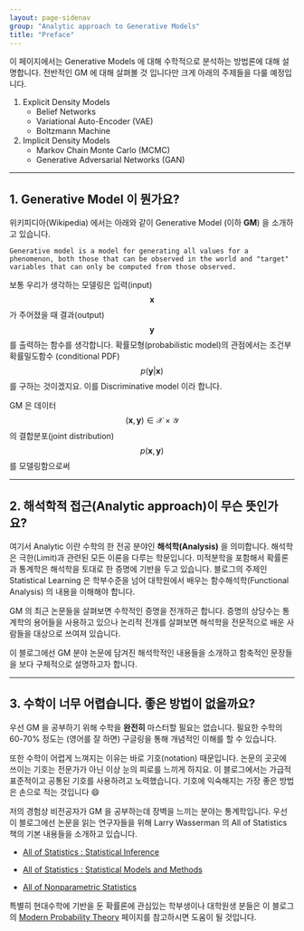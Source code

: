 ```yaml
---
layout: page-sidenav
group: "Analytic approach to Generative Models"
title: "Preface"
---
```


이 페이지에서는 Generative Models 에 대해 수학적으로 분석하는 방법론에 대해 설명합니다. 전반적인 GM 에 대해 살펴볼 것 입니다만 크게 아래의 주제들을 다룰 예정입니다.

1. Explicit Density Models
	- Belief Networks 
	- Variational Auto-Encoder (VAE)
	- Boltzmann Machine
2. Implicit Density Models
	- Markov Chain Monte Carlo (MCMC)
	- Generative Adversarial Networks (GAN)

---

## 1. Generative Model 이 뭔가요?

위키피디아(Wikipedia) 에서는 아래와 같이 Generative Model (이하 **GM**) 을 소개하고 있습니다.

```text
Generative model is a model for generating all values for a phenomenon, both those that can be observed in the world and "target" variables that can only be computed from those observed.
```

보통 우리가 생각하는 모델링은 입력(input) $$ \mathbf{x} $$ 가 주어졌을 때 결과(output) $$ \mathbf{y} $$ 를 출력하는 함수를 생각합니다. 확률모형(probabilistic model)의 관점에서는 조건부 확률밀도함수 (conditional PDF) $$ p(\mathbf{y}|\mathbf{x}) $$ 를 구하는 것이겠지요. 이를 Discriminative model 이라 합니다.

GM 은 데이터 $$ (\mathbf{x},\mathbf{y})\in \mathcal{X}\times\mathcal{Y} $$ 의 결합분포(joint distribution) $$ p(\mathbf{x},\mathbf{y}) $$ 를 모델링함으로써 

---

## 2. 해석학적 접근(Analytic approach)이 무슨 뜻인가요?

여기서 Analytic 이란 수학의 한 전공 분야인 **해석학(Analysis)** 을 의미합니다. 해석학은 극한(Limit)과 관련된 모든 이론을 다루는 학문입니다. 미적분학을 포함해서 확률론과 통계학은 해석학을 토대로 한 증명에 기반을 두고 있습니다. 블로그의 주제인 Statistical Learning 은 학부수준을 넘어 대학원에서 배우는 함수해석학(Functional Analysis) 의 내용을 이해해야 합니다. 


GM 의 최근 논문들을 살펴보면 수학적인 증명을 전개하곤 합니다. 증명의 상당수는 통계학의 용어들을 사용하고 있으나 논리적 전개를 살펴보면 해석학을 전문적으로 배운 사람들을 대상으로 쓰여져 있습니다. 

이 블로그에선 GM 분야 논문에 담겨진 해석학적인 내용들을 소개하고 함축적인 문장들을 보다 구체적으로 설명하고자 합니다. 


---

## 3. 수학이 너무 어렵습니다. 좋은 방법이 없을까요?

우선 GM 을 공부하기 위해 수학을 **완전히** 마스터할 필요는 없습니다. 필요한 수학의 60-70% 정도는 (영어를 잘 하면) 구글링을 통해 개념적인 이해를 할 수 있습니다. 

또한 수학이 어렵게 느껴지는 이유는 바로 기호(notation) 때문입니다. 논문의 곳곳에 쓰이는 기호는 전문가가 아닌 이상 눈의 피로를 느끼게 하지요. 이 블로그에서는 가급적 표준적이고 공통된 기호를 사용하려고 노력했습니다. 기호에 익숙해지는 가장 좋은 방법은 손으로 적는 것입니다 :smile:

저의 경험상 비전공자가 GM 을 공부하는데 장벽을 느끼는 분야는 통계학입니다. 우선 이 블로그에선 논문을 읽는 연구자들을 위해 Larry Wasserman 의 All of Statistics 책의 기본 내용들을 소개하고 있습니다. 


- [All of Statistics : Statistical Inference](https://sungbinlim.github.io/sl/docs/aos2/0)

- [All of Statistics : Statistical Models and Methods](https://sungbinlim.github.io/sl/docs/aos3/0)

- [All of Nonparametric Statistics](https://sungbinlim.github.io/sl/docs/aons/0)



특별히 현대수학에 기반을 둔 확률론에 관심있는 학부생이나 대학원생 분들은 이 블로그의 [Modern Probability Theory](https://sungbinlim.github.io/sl/docs/mpt/0) 페이지를 참고하시면 도움이 될 것입니다.